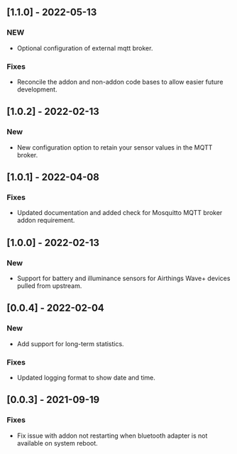 ## [1.1.0] - 2022-05-13
### NEW
* Optional configuration of external mqtt broker.

### Fixes
* Reconcile the addon and non-addon code bases to allow easier future development.

## [1.0.2] - 2022-02-13
### New
* New configuration option to retain your sensor values in the MQTT broker.

## [1.0.1] - 2022-04-08
### Fixes
* Updated documentation and added check for Mosquitto MQTT broker addon requirement.


## [1.0.0] - 2022-02-13
### New
* Support for battery and illuminance sensors for Airthings Wave+ devices pulled from upstream.


## [0.0.4] - 2022-02-04
### New
* Add support for long-term statistics.

### Fixes
* Updated logging format to show date and time.


## [0.0.3] - 2021-09-19
### Fixes
* Fix issue with addon not restarting when bluetooth adapter is not available on system reboot.